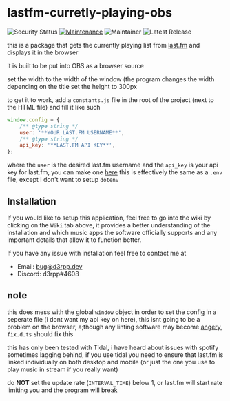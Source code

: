 # lastfm-curretly-playing-obs

![Security Status](https://github.com/d3rpp/lastfm-curretly-playing-obs/actions/workflows/codeql-analysis.yml/badge.svg)
[![Maintenance](https://img.shields.io/badge/Maintained%3F-yes-green.svg)](https://gitHub.com/d3rpp/lastfm-curretly-playing-obs/graphs/commit-activity)
![Maintainer](https://img.shields.io/badge/Maintainer-d3rpp-blue)
![Latest Release](https://badgen.net/github/release/d3rpp/lastfm-curretly-playing-obs)

this is a package that gets the currently playing list from [last.fm](https://last.fm) and displays it in the browser

it is built to be put into OBS as a browser source

set the width to the width of the window (the program changes the width depending on the title
set the height to 300px

to get it to work, add a `constants.js` file in the root of the project (next to the HTML file) and fill it like such

```js
window.config = {
	/** @type string */
	user: '**YOUR LAST.FM USERNAME**',
	/** @type string */
	api_key: '**LAST.FM API KEY**',
};
```

where the `user` is the desired last.fm username
and the `api_key` is your api key for last.fm, you can make one [here](https://www.last.fm/api/account/create)
this is effectively the same as a `.env` file, except I don't want to setup `dotenv`

## Installation

If you would like to setup this application, feel free to go into the wiki by clicking on the `Wiki` tab above, it provides a better understanding of the installation and which music apps the software officially supports and any important details that allow it to function better.

If you have any issue with installation feel free to contact me at

- Email: [bug@d3rpp.dev](mailto:bug@d3rpp.dev?subject=OBS%20Now%20Playing%20Layer%20Question)
- Discord: d3rpp#4608



## note

this does mess with the global `window` object in order to set the config in a seperate file (i dont want my api key on here), this isnt going to be a problem on the browser, a;though any linting software may become [angery](https://youtu.be/5jO2PLqEdUY?t=67), `fix.d.ts` should fix this

this has only been tested with Tidal, i have heard about issues with spotify sometimes lagging behind, if you use tidal you need to ensure that last.fm is linked individually on both desktop and mobile (or just the one you use to play music in stream if you really want)

do **NOT** set the update rate (`INTERVAL_TIME`) below 1, or last.fm will start rate limiting you and the program will break
